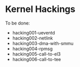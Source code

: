 # Kernel Hackings

To be done:

- hacking001-ueventd
- hacking002-netlink
- hacking003-dma-with-smmu
- hacking004-rpmsg
- hacking005-call-to-el3
- hacking006-call-to-tee
